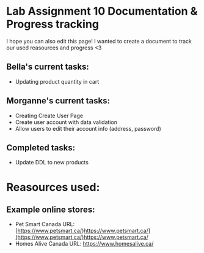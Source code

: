 # Lab Assignment 10 Documentation & Progress tracking 
I hope you can also edit this page! I wanted to create a document to track our used reasources and progress <3

## Bella's current tasks: 
  * Updating product quantity in cart

## Morganne's current tasks: 
  * Creating Create User Page
  * Create user account with data validation
  * Allow users to edit their account info (address, password) 

## Completed tasks: 
  * Update DDL to new products

# Reasources used: 

## Example online stores: 
* Pet Smart Canada URL: [https://www.petsmart.ca/)https://www.petsmart.ca/](https://www.petsmart.ca/)https://www.petsmart.ca/
* Homes Alive Canada URL: https://www.homesalive.ca/
